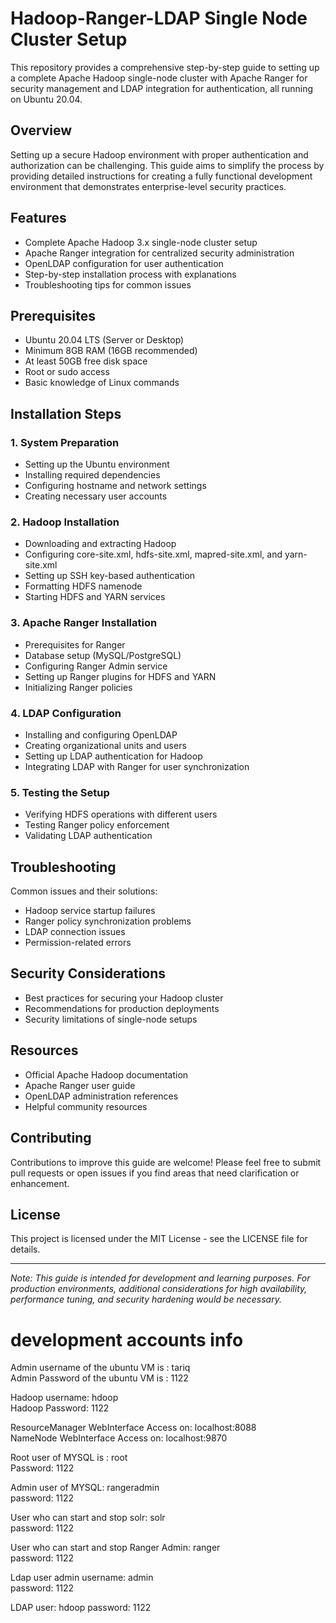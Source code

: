 ﻿# Hadoop-Ranger-LDAP Single Node Cluster Setup

This repository provides a comprehensive step-by-step guide to setting up a complete Apache Hadoop single-node cluster with Apache Ranger for security management and LDAP integration for authentication, all running on Ubuntu 20.04.

## Overview

Setting up a secure Hadoop environment with proper authentication and authorization can be challenging. This guide aims to simplify the process by providing detailed instructions for creating a fully functional development environment that demonstrates enterprise-level security practices.

## Features

- Complete Apache Hadoop 3.x single-node cluster setup
- Apache Ranger integration for centralized security administration
- OpenLDAP configuration for user authentication
- Step-by-step installation process with explanations
- Troubleshooting tips for common issues

## Prerequisites

- Ubuntu 20.04 LTS (Server or Desktop)
- Minimum 8GB RAM (16GB recommended)
- At least 50GB free disk space
- Root or sudo access
- Basic knowledge of Linux commands

## Installation Steps

### 1. System Preparation

- Setting up the Ubuntu environment
- Installing required dependencies
- Configuring hostname and network settings
- Creating necessary user accounts

### 2. Hadoop Installation

- Downloading and extracting Hadoop
- Configuring core-site.xml, hdfs-site.xml, mapred-site.xml, and yarn-site.xml
- Setting up SSH key-based authentication
- Formatting HDFS namenode
- Starting HDFS and YARN services

### 3. Apache Ranger Installation

- Prerequisites for Ranger
- Database setup (MySQL/PostgreSQL)
- Configuring Ranger Admin service
- Setting up Ranger plugins for HDFS and YARN
- Initializing Ranger policies

### 4. LDAP Configuration

- Installing and configuring OpenLDAP
- Creating organizational units and users
- Setting up LDAP authentication for Hadoop
- Integrating LDAP with Ranger for user synchronization

### 5. Testing the Setup

- Verifying HDFS operations with different users
- Testing Ranger policy enforcement
- Validating LDAP authentication

## Troubleshooting

Common issues and their solutions:
- Hadoop service startup failures
- Ranger policy synchronization problems
- LDAP connection issues
- Permission-related errors

## Security Considerations

- Best practices for securing your Hadoop cluster
- Recommendations for production deployments
- Security limitations of single-node setups

## Resources

- Official Apache Hadoop documentation
- Apache Ranger user guide
- OpenLDAP administration references
- Helpful community resources

## Contributing

Contributions to improve this guide are welcome! Please feel free to submit pull requests or open issues if you find areas that need clarification or enhancement.

## License

This project is licensed under the MIT License - see the LICENSE file for details.

---

*Note: This guide is intended for development and learning purposes. For production environments, additional considerations for high availability, performance tuning, and security hardening would be necessary.*  


# development accounts info  

Admin username of the ubuntu VM is : tariq  
Admin Password of the ubuntu VM is : 1122
  
Hadoop username: hdoop  
Hadoop Password: 1122

ResourceManager WebInterface Access on: localhost:8088  
NameNode WebInterface Access on: localhost:9870  

Root user of MYSQL is : root  
Password: 1122  

Admin user of MYSQL: rangeradmin  
password: 1122 

User who can start and stop solr: solr  
password: 1122  

User who can start and stop Ranger Admin: ranger  
password: 1122  

Ldap user admin username: admin  
password: 1122  

LDAP user: hdoop
password: 1122  

